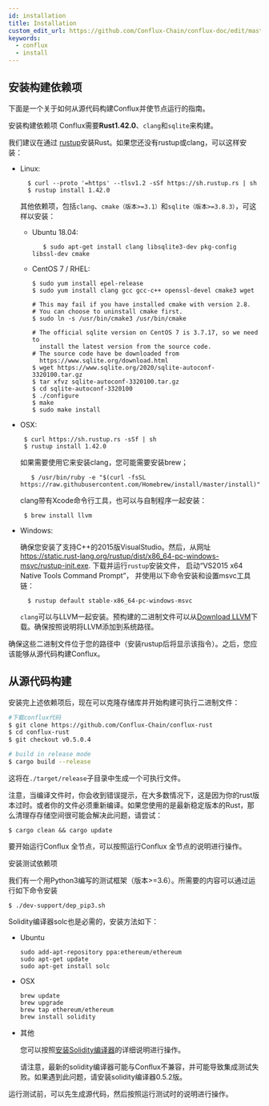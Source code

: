 ```yaml
---
id: installation
title: Installation
custom_edit_url: https://github.com/Conflux-Chain/conflux-doc/edit/master/docs/install.md
keywords:
  - conflux
  - install
---
```


##  安装构建依赖项

下面是一个关于如何从源代码构建Conflux并使节点运行的指南。


安装构建依赖项
Conflux需要**Rust1.42.0**、`clang`和`sqlite`来构建。

我们建议在通过 [rustup](https://www.rustup.rs/)安装Rust。如果您还没有rustup或clang，可以这样安装：

* Linux:

        $ curl --proto '=https' --tlsv1.2 -sSf https://sh.rustup.rs | sh
        $ rustup install 1.42.0

    其他依赖项，包括`clang`、`cmake（版本>=3.1）`和`sqlite（版本>=3.8.3）`，可这样以安装：


    - Ubuntu 18.04:

             $ sudo apt-get install clang libsqlite3-dev pkg-config libssl-dev cmake
    
    - CentOS 7 / RHEL:

          $ sudo yum install epel-release
          $ sudo yum install clang gcc gcc-c++ openssl-devel cmake3 wget
        
          # This may fail if you have installed cmake with version 2.8. 
          # You can choose to uninstall cmake first.
          $ sudo ln -s /usr/bin/cmake3 /usr/bin/cmake
        
          # The official sqlite version on CentOS 7 is 3.7.17, so we need to    
            install the latest version from the source code.
          # The source code have be downloaded from 
            https://www.sqlite.org/download.html
          $ wget https://www.sqlite.org/2020/sqlite-autoconf-3320100.tar.gz
          $ tar xfvz sqlite-autoconf-3320100.tar.gz
          $ cd sqlite-autoconf-3320100
          $ ./configure
          $ make
          $ sudo make install
  
 * OSX:

        $ curl https://sh.rustup.rs -sSf | sh
        $ rustup install 1.42.0

    如果需要使用它来安装clang，您可能需要安装brew；

          $ /usr/bin/ruby -e "$(curl -fsSL https://raw.githubusercontent.com/Homebrew/install/master/install)"

    clang带有Xcode命令行工具，也可以与自制程序一起安装：

        $ brew install llvm    
  
* Windows:

    确保您安装了支持C++的2015版VisualStudio。然后，从网址 https://static.rust-lang.org/rustup/dist/x86_64-pc-windows-msvc/rustup-init.exe. 下载并运行`rustup`安装文件， 启动“VS2015 x64 Native Tools Command Prompt”， 并使用以下命令安装和设置msvc工具链：

        $ rustup default stable-x86_64-pc-windows-msvc

    `clang`可以与LLVM一起安装。预构建的二进制文件可以从[Download LLVM](https://releases.llvm.org/download.html#8.0.0)下载。确保按照说明将LLVM添加到系统路径。

确保这些二进制文件位于您的路径中（安装rustup后将显示该指令）。之后，您应该能够从源代码构建Conflux。

## 从源代码构建
安装完上述依赖项后，现在可以克隆存储库并开始构建可执行二进制文件：

```bash
#下载conflux代码
$ git clone https://github.com/Conflux-Chain/conflux-rust
$ cd conflux-rust
$ git checkout v0.5.0.4

# build in release mode
$ cargo build --release
```
这将在`./target/release`子目录中生成一个可执行文件。

注意，当编译文件时，你会收到错误提示，在大多数情况下，这是因为你的rust版本过时。或者你的文件必须重新编译。如果您使用的是最新稳定版本的Rust，那么清理存存储空间很可能会解决此问题，请尝试：

    $ cargo clean && cargo update

要开始运行Conflux 全节点，可以按照运行Conflux 全节点的说明进行操作。

安装测试依赖项

我们有一个用Python3编写的测试框架（版本>=3.6）。所需要的内容可以通过运行如下命令安装

    $ ./dev-support/dep_pip3.sh

Solidity编译器solc也是必需的，安装方法如下：

* Ubuntu

      sudo add-apt-repository ppa:ethereum/ethereum
      sudo apt-get update
      sudo apt-get install solc
* OSX

      brew update
      brew upgrade
      brew tap ethereum/ethereum
      brew install solidity
* 其他

    您可以按照[安装Solidity编译器](https://solidity.readthedocs.io/en/v0.5.7/installing-solidity.html#binary-packages)的详细说明进行操作。

    请注意，最新的solidity编译器可能与Conflux不兼容，并可能导致集成测试失败。如果遇到此问题，请安装solidity编译器0.5.2版。

运行测试前，可以先生成源代码，然后按照运行测试时的说明进行操作。